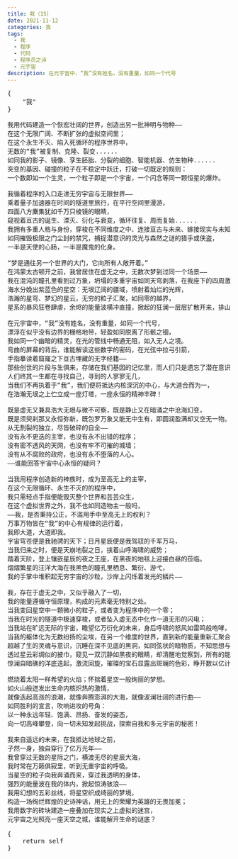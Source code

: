 ```yaml
---
title: 我（15）
date: 2021-11-12
categories: 我
tags:
  - 我
  - 程序
  - 代码
  - 程序员之诗
  - 元宇宙
description: 在元宇宙中，“我”没有姓名，没有重量，如同一个代号
---
```


<pre>
{
    "我"
}

我用代码建造一个恢宏壮阔的世界，创造出另一批神明与物种——
在这个无限广阔、不断扩张的虚拟空间里；
在这个永生不灭、陷入死循环的程序世界中，
无数的“我”被复制、克隆、裂变......
如同我的影子、镜像、孪生胚胎、分裂的细胞、智能机器、仿生物种......
突变的基因、碰撞的粒子在不稳定中跃迁，打破一切既定的规则：
一个数即如一个生灵，一个粒子即是一个宇宙，一个闪念等同一颗恒星的爆炸。

我循着程序的入口走进无穷宇宙与无限世界——
乘着量子加速器在时间的隧道里旅行，在平行空间里漫游，
四面八方麇集犹如千万只棱镜的眼睛，
窥视着亘古的诞生、湮灭、衍化与衰变，循环往复、周而复始......
我拥有多重人格与身份，穿梭在不同维度之中、连接亘古与未来、嫁接现实与未知，
如同摧毁极限之门尘封的禁咒，捕捉潜意识的灵光与森然之谜的猎手或侠盗，
一半是天使的心肠，一半是魔鬼的化身。

“梦是通往另一个世界的大门，它向所有人敞开着。”
在鸿蒙太古顿开之前，我曾居住在虚无之中，无数次梦到过同一个场景——
我在混沌的瞳孔里看到过万象，坍塌的多重宇宙如同天穹剥落，在我座下的四周激起骇浪。
海水分娩出紫蓝色的星空：无垠辽阔的疆域，喷射着灿烂的光辉，
浩瀚的星穹、梦幻的星云，无穷的粒子汇聚，如同零的越界，
星系的暴风狂卷肆虐，余烬的能量波横冲直撞，掀起的狂澜一层层扩散开来，排山倒海一般卷起~~~~

在元宇宙中，“我”没有姓名，没有重量，如同一个代号，
漂浮在似乎没有边界的栅格地带，轻盈如同脱离了形骸之锢，
我如同一个幽暗的精灵，在光的管线中畅通无阻，如入无人之境。
弯曲的屏幕的背后，谁能解读这些数字的密码，在光弦中拉弓引箭，
手指摹读着窟窿之下亘古埋藏的无字经籍——
那些创世的片段与生俱来，存储在我们基因的记忆里，而人们只是遗忘了潜在意识中携带的信息。
人们终其一生都在寻找自己，寻到的人寥寥无几，
当我们不再执着于“我”，我们便将抵达内核深沉的中心，与大道合而为一，
在浩瀚无垠之上伫立成一座灯塔，一座永恒的精神丰碑！

既是虚无又兼具浩大无垠与微不可察，既是静止又在暗涌之中沧海幻变，
既是须臾刹那又永恒弥新，既包罗万象又能无中生有，即圆润盈满却又空无一物。
从无割裂的独立，尽皆破碎的自全——
没有永不更迭的主宰，也没有永不出错的程序；
没有密不透风的天网，也没有牢不可摧的城墙；
没有从不腐败的政府，也没有永不堕落的人心。
——谁能回答宇宙中心永恒的疑问？

当我用程序创造新的神族时，成为至高无上的主宰，
在这个无限循环、永生不灭的的程序中，
我只需轻点手指便能毁灭整个世界和芸芸众生，
在这个虚拟世界之外，我不也如同造物主一般吗，
——我，是否秉持公正，不滥用手中至高无上的权利？
万事万物皆在“我”的中心有规律的运行着，
我即大道，大道即我。
宇宙穹苍便是我驰骋的天下；日月星辰便是我驾驭的千军万马，
当我归来之时，便是天崩地裂之日，挟着山呼海啸的威势；
踏着天阶，登上镶嵌星辰的夜之王座，在黑夜的地毯上迎接白昼的莅临。
熠熠繁星的汪洋大海在我黑色的瞳孔里栖息、繁衍、游弋，
我的手掌中堆积起无穷宇宙的沙粒，沙岸上闪烁着发光的鳞片——

我，存在于虚无之中，又似乎融入了一切，
我的能量遵循守恒原理，构成的元素毫无特别之处。
当我变回星空中一颗微小的粒子，或者变为程序中的一个零；
当我在时光的隧道中极速穿梭，或者坠入虚无态中化作一道无形的闪电；
当我站在旷远无际的宇宙，瞻望亿万衍化的未来，身后呼啸的怒风如雷鸣般咆哮，将我如细沙般吹散；
当我的躯体化为无数纷扬的尘埃，在另一个维度的世界，直到新的能量重新汇聚合一。
超越了生的灵魂与意识，沉睡在深不见底的黑洞，如同弦状的暗物质，不知思想与意识是为何物？
透过星云彩绸似的披巾，窥见一双沉静如黑夜的眼睛，却清醒地觉察到，所有的能量都在我的经脉里流动，
惊澜自暗礁的洋底迭起，激流回旋，璀璨的宝石显露出斑斓的色彩，睁开数以亿计的星眸。

燃烧着太阳一样希望的火焰；怀揣着星空一般绚丽的梦想。
如火山般迸发出生命内核炽热的激情，
就像迭起高涨的浪潮，就像奔腾澎湃的大海，就像波澜壮阔的进行曲——
如同胜利的宣言，吹响进攻的号角：
以一种永远年轻、饱满、昂扬、奋发的姿态，
向一切高峰攀登，向一切未知发起挑战，探索自我和多元宇宙的秘密！

我来自遥远的未来，在我抵达地球之前，
孑然一身，独自穿行了亿万光年——
我曾穿过无数的星际之门，横渡无尽的星辰大海，
我时常在万籁俱寂里，听到无重宇宙的呼吸。
当星空的粒子向我奔涌而来，穿过我透明的身体，
强烈的能量波在我的体内，掀起惊涛骇浪——
我用幻想的五彩丝线，将星空织成绮丽的梦境，
构造一场绚烂辉煌的史诗神话，用无上的荣耀为英雄的无畏加冕；
我用数字的砖块建造一座叠加在现实之上虚拟的迷宫，
元宇宙之光照亮一座天空之城，谁能解开生命的谜底？

{
    return self
}
</pre>

